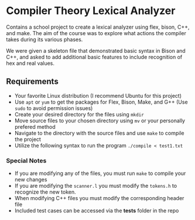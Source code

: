 # Compiler Theory Lexical Analyzer
Contains a school project to create a lexical analyzer using flex, bison, C++, and make. The aim of the course was to explore what actions the compiler takes during its various phases.

We were given a skeleton file that demonstrated basic syntax in Bison and C++, and asked to add additional basic features to include recognition of hex and real values.

## Requirements
- Your favorite Linux distribution (I recommend Ubuntu for this project)
- Use `apt` or `yum` to get the packages for Flex, Bison, Make, and G++ (Use `sudo` to avoid permission issues)
- Create your desired directory for the files using `mkdir`
- Move source files to your chosen directory using `mv` or your personally prefered method
- Navigate to the directory with the source files and use `make` to compile the project
- Utilize the following syntax to run the program `./compile < test1.txt`

### Special Notes
- If you are modifying any of the files, you must run `make` to compile your new changes
- If you are modifying the `scanner.l` you must modify the `tokens.h` to recognize the new token.
- When modifying C++ files you must modify the corresponding header file
- Included test cases can be accessed via the **tests** folder in the repo
